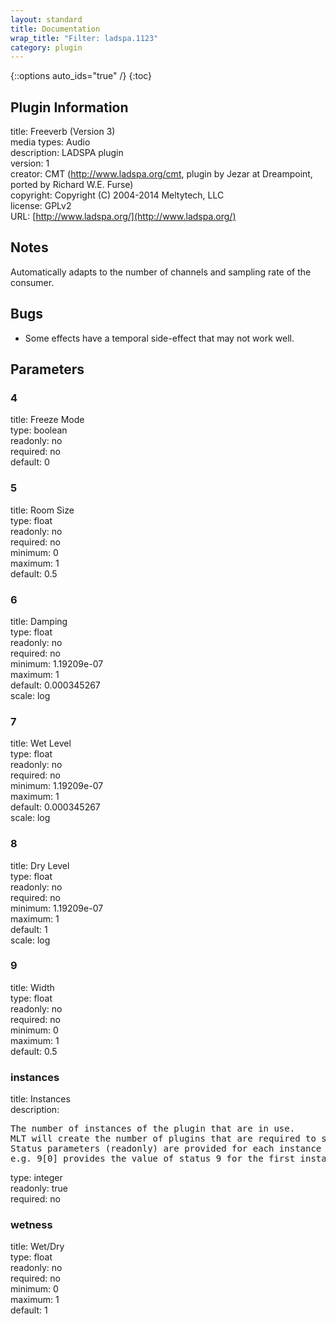 ```yaml
---
layout: standard
title: Documentation
wrap_title: "Filter: ladspa.1123"
category: plugin
---
```

{::options auto_ids="true" /}
{:toc}

## Plugin Information

title: Freeverb (Version 3)  
media types:
Audio  
description: LADSPA plugin  
version: 1  
creator: CMT (http://www.ladspa.org/cmt, plugin by Jezar at Dreampoint, ported by Richard W.E. Furse)  
copyright: Copyright (C) 2004-2014 Meltytech, LLC  
license: GPLv2  
URL: [http://www.ladspa.org/](http://www.ladspa.org/)  

## Notes

Automatically adapts to the number of channels and sampling rate of the consumer.
## Bugs

* Some effects have a temporal side-effect that may not work well.

## Parameters

### 4

title: Freeze Mode    
type: boolean  
readonly: no  
required: no  
default: 0  

### 5

title: Room Size    
type: float  
readonly: no  
required: no  
minimum: 0  
maximum: 1  
default: 0.5  

### 6

title: Damping    
type: float  
readonly: no  
required: no  
minimum: 1.19209e-07  
maximum: 1  
default: 0.000345267  
scale: log  

### 7

title: Wet Level    
type: float  
readonly: no  
required: no  
minimum: 1.19209e-07  
maximum: 1  
default: 0.000345267  
scale: log  

### 8

title: Dry Level    
type: float  
readonly: no  
required: no  
minimum: 1.19209e-07  
maximum: 1  
default: 1  
scale: log  

### 9

title: Width    
type: float  
readonly: no  
required: no  
minimum: 0  
maximum: 1  
default: 0.5  

### instances

title: Instances    
description:
<pre>
The number of instances of the plugin that are in use.
MLT will create the number of plugins that are required to support the number of audio channels.
Status parameters (readonly) are provided for each instance and are accessed by specifying the instance number after the identifier (starting at zero).
e.g. 9[0] provides the value of status 9 for the first instance.
</pre>
type: integer  
readonly: true  
required: no  

### wetness

title: Wet/Dry    
type: float  
readonly: no  
required: no  
minimum: 0  
maximum: 1  
default: 1  

